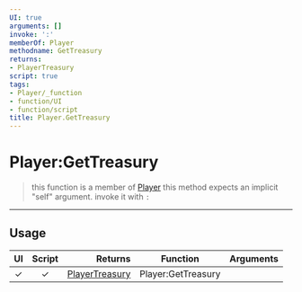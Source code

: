 ```yaml
---
UI: true
arguments: []
invoke: ':'
memberOf: Player
methodname: GetTreasury
returns:
- PlayerTreasury
script: true
tags:
- Player/_function
- function/UI
- function/script
title: Player.GetTreasury
---
```

# Player:GetTreasury
> this function is a member of [Player](civ-6/lua/Player.md)
> this method expects an implicit "self" argument. invoke it with `:`
-----
## Usage
|  UI | Script | Returns | Function | Arguments |
|:---:|:------:|-------:|:--------:|:---------|
|✓|✓|[PlayerTreasury](civ-6/lua/PlayerTreasury.md)|Player:GetTreasury||
